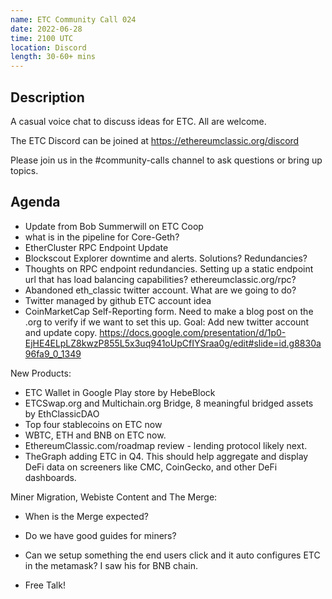 ```yaml
---
name: ETC Community Call 024
date: 2022-06-28
time: 2100 UTC
location: Discord
length: 30-60+ mins
---
```


## Description

A casual voice chat to discuss ideas for ETC. All are welcome.

The ETC Discord can be joined at https://ethereumclassic.org/discord

Please join us in the #community-calls channel to ask questions or bring up topics.

## Agenda

- Update from Bob Summerwill on ETC Coop
- what is in the pipeline for Core-Geth?
- EtherCluster RPC Endpoint Update
- Blockscout Explorer downtime and alerts. Solutions? Redundancies?
- Thoughts on RPC endpoint redundancies. Setting up a static endpoint url that has load balancing capabilities? ethereumclassic.org/rpc?
- Abandoned eth_classic twitter account. What are we going to do?
- Twitter managed by github ETC account idea
- CoinMarketCap Self-Reporting form. Need to make a blog post on the .org to verify if we want to set this up. Goal: Add new twitter account and update copy. https://docs.google.com/presentation/d/1p0-EjHE4ELpLZ8kwzP855L5x3uq941oUpCfIYSraa0g/edit#slide=id.g8830a96fa9_0_1349

New Products:
- ETC Wallet in Google Play store by HebeBlock
- ETCSwap.org and Multichain.org Bridge, 8 meaningful bridged assets by EthClassicDAO
- Top four stablecoins on ETC now
- WBTC, ETH and BNB on ETC now.
- EthereumClassic.com/roadmap review - lending protocol likely next.
- TheGraph adding ETC in Q4. This should help aggregate and display DeFi data on screeners like CMC, CoinGecko, and other DeFi dashboards.

Miner Migration, Webiste Content and The Merge:
- When is the Merge expected?
- Do we have good guides for miners?
- Can we setup something the end users click and it auto configures ETC in the metamask? I saw his for BNB chain.

- Free Talk!
